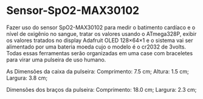 # Sensor-SpO2-MAX30102

Fazer uso do sensor SpO2-MAX30102 para medir o batimento cardíaco e o nível de oxigênio no sangue, tratar os valores usando o ATmega328P, exibir os valores tratados no display Adafruit OLED 128×64×1 e o sistema vai ser alimentado por uma bateria moeda cujo o modelo é o cr2032 de 3volts. Todas essas ferramentas serão organizadas em uma case com braceletes para virar uma pulseira de uso humano.

As Dimensões da caixa da pulseira:
Comprimento: 7.5 cm;
Altura: 1.5 cm;
Largura: 3.8 cm;

Dimensões dos braços da pulseira:
Comprimento: 18.0 cm;
Largura: 2.3 cm;
